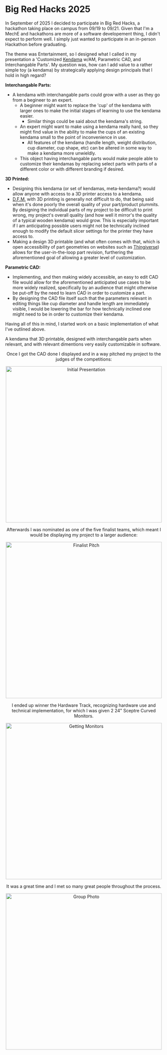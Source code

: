 # Big Red Hacks 2025

In September of 2025 I decided to participate in Big Red Hacks, a hackathon taking place on campus from 09/19 to 09/21. Given that I'm a MechE and hackathons are more of a software developement thing, I didn't expect to perform well. I simply just wanted to participate in an in-person Hackathon before graduating.

The theme was Entertainment, so I designed what I called in my presentation a 'Customized <a href="https://en.wikipedia.org/wiki/Kendama">Kendama</a> w/AM, Parametric CAD, and Interchangable Parts'. 
My question was, how can I add value to a rather simple toy (a kendama) by strategically applying design principals that I hold in high regard? 

**Interchangable Parts:**
  - A kendama with interchangable parts could grow with a user as they go from a begineer to an expert.
    - A beginner might want to replace the 'cup' of the kendama with larger ones to make the initial stages of learning to use the kendama easier.
      - Similar things could be said about the kendama's string. 
    - An expert might want to make using a kendama really hard, so they might find value in the ability to make the cups of an existing kendama small to the point of inconvenience in use. 
      - All features of the kendama (handle length, weight distribution, cup diameter, cup shape, etc) can be altered in some way to make a kendama more unwieldly.
    - This object having interchangable parts would make people able to customize their kendamas by replacing select parts with parts of a different color or with different branding if desired.


**3D Printed:**
  - Designing this kendama (or set of kendamas, meta-kendama?) would allow anyone with access to a 3D printer access to a kendama. 
  - <a href="https://en.wikipedia.org/wiki/Design_for_manufacturability">D.F.M.</a> with 3D printing is generally not difficult to do, that being said when it's done poorly the overall quality of your part/product plummits. By designing the individual parts of my project to be difficult to print wrong, my project's overall quality (and how well it mirror's the quality of a typical wooden kendama) would grow. This is especially important if I am anticipating possible users might not be technically inclined enough to modify the default slicer settings for the printer they have access to.
  - Making a design 3D printable (and what often comes with that, which is open accessibility of part geometries on websites such as <a href="https://thingiverse.com">Thingiverse</a>) allows for the user-in-the-loop part revision, furthering the aforementioned goal of allowing a greater level of customization.

**Parametric CAD:**
  - Implementing, and then making widely accessible, an easy to edit CAD file would allow for the aforementioned anticipated use cases to be more widely realized, specifically by an audience that might otherwise be put-off by the need to learn CAD in order to customize a part.
  - By designing the CAD file itself such that the parameters relevant in editing things like cup diameter and handle length are immediately visible, I would be lowering the bar for how technically inclined one might need to be in order to customize their kendama. 

Having all of this in mind, I started work on a basic implementation of what I've outlined above. 

A kendama that 3D printable, designed with interchangable parts when relevant, and with relevant dimentions very easily customizable in software. 


<div align = "center">
  <p>Once I got the CAD done I displayed and in a way pitched my project to the judges of the competitions:</p>
</div>
<div align = "center">
  <img src="https://julian-stoller.github.io/Big%20Red%20Hacks%202025%20-%20visual%20assets/BRH-2025%20-%20Initial%20Presentation.JPG" alt="Initial Presentation" width = "500">
</div>

<div align = "center">
  <p>Afterwards I was nominated as one of the five finalist teams, which meant I would be displaying my project to a larger audience:</p>
</div>
<div align = "center">
  <img src="https://julian-stoller.github.io/Big%20Red%20Hacks%202025%20-%20visual%20assets/BRH-2025%20-%20Finalist%20Pitch.JPG" alt="Finalist Pitch" width = "500">
</div>

<div align = "center">
  <p>I ended up winner the Hardware Track, recognizing hardware use and technical implementation, for which I was given 2 24" Sceptre Curved Monitors.</p>
</div>

<div align = "center">
  <img src="https://julian-stoller.github.io/Big%20Red%20Hacks%202025%20-%20visual%20assets/BRH-2025%20-%20Getting%20Monitors.JPG" alt="Getting Monitors" width = "500">
</div>

<div align = "center">
  <p>It was a great time and I met so many great people throughout the process.</p>
</div>
<div align = "center">
  <img src="https://julian-stoller.github.io/Big%20Red%20Hacks%202025%20-%20visual%20assets/BRH-2025%20-%20Group%20Photo.JPG" alt="Group Photo" width = "500">
</div>
